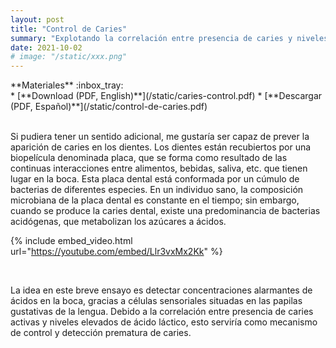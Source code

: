 ```yaml
---
layout: post
title: "Control de Caries"
summary: "Explotando la correlación entre presencia de caries y niveles elevados de ácido láctico"
date: 2021-10-02
# image: "/static/xxx.png"
---
```



<div class="textbox tip">
<div class="textbox textbox-title" markdown="1">
**Materiales** :inbox_tray:
</div>
<div class="textbox textbox-body" markdown="1">
* [**Download (PDF, English)**](/static/caries-control.pdf)
* [**Descargar (PDF, Español)**](/static/control-de-caries.pdf)
</div>
</div>
<br>


Si pudiera tener un sentido adicional, me gustaría ser capaz de prever la aparición de caries en los dientes. Los dientes están recubiertos por una biopelícula denominada placa, que se forma como resultado de las continuas interacciones entre alimentos, bebidas, saliva, etc. que tienen lugar en la boca. Esta placa dental está conformada por un cúmulo de bacterias de diferentes especies. En un individuo sano, la composición microbiana de la placa dental es constante en el tiempo; sin embargo, cuando se produce la caries dental, existe una predominancia de bacterias acidógenas, que metabolizan los azúcares a ácidos.


{% include embed_video.html url="https://youtube.com/embed/Llr3vxMx2Kk" %}

<br>


La idea en este breve ensayo es detectar concentraciones alarmantes de ácidos en la boca, gracias a células sensoriales situadas en las papilas gustativas de la lengua. Debido a la correlación entre presencia de caries activas y niveles elevados de ácido láctico, esto serviría como mecanismo de control y detección prematura de caries.
